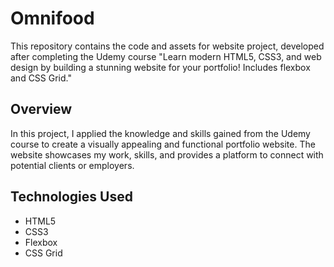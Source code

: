 # Omnifood

This repository contains the code and assets for  website project, developed after completing the Udemy course "Learn modern HTML5, CSS3, and web design by building a stunning website for your portfolio! Includes flexbox and CSS Grid."

## Overview

In this project, I applied the knowledge and skills gained from the Udemy course to create a visually appealing and functional portfolio website. The website showcases my work, skills, and provides a platform to connect with potential clients or employers.

## Technologies Used

- HTML5
- CSS3
- Flexbox
- CSS Grid

